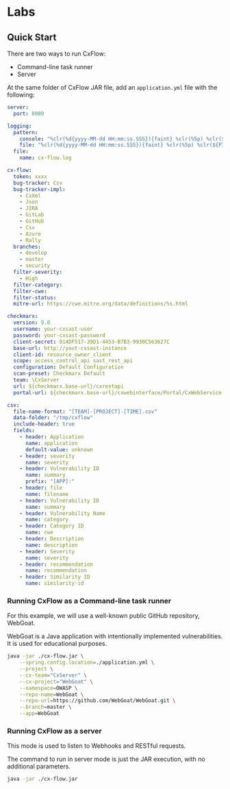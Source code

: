 # Labs

## <a name="quickstart">Quick Start</a>

There are two ways to run CxFlow: 

- Command-line task runner
- Server

At the same folder of CxFlow JAR file, add an `application.yml` file with the following:

```yaml
server:
  port: 8080

logging:
  pattern:
    console: "%clr(%d{yyyy-MM-dd HH:mm:ss.SSS}){faint} %clr(%5p) %clr(${PID:- }){magenta} %clr(---){faint} %clr([%15.15t]){faint} %clr(%-40.40logger{15}){cyan}  [%clr(%X{cx}){blue}] %clr(:){faint} %replace(%m){'([\\|])','\\$1'}%n%wEx"
    file: "%clr(%d{yyyy-MM-dd HH:mm:ss.SSS}){faint} %clr(%5p) %clr(${PID:- }){magenta} %clr(---){faint} %clr([%15.15t]){faint} %clr(%-40.40logger{15}){cyan}  [%clr(%X{cx}){blue}] %clr(:){faint} %replace(%m){'([\\|])','\\$1'}%n%wEx"
  file:
    name: cx-flow.log

cx-flow:
  token: xxxx
  bug-tracker: Csv
  bug-tracker-impl:
    - CxXml
    - Json
    - JIRA
    - GitLab
    - GitHub
    - Csv
    - Azure
    - Rally
  branches:
    - develop
    - master
    - security
  filter-severity:
    - High
  filter-category:
  filter-cwe:
  filter-status:
  mitre-url: https://cwe.mitre.org/data/definitions/%s.html

checkmarx:
  version: 9.0
  username: your-cxsast-user
  password: your-cxsast-password
  client-secret: 014DF517-39D1-4453-B7B3-9930C563627C
  base-url: http://yout-cxsast-instance
  client-id: resource_owner_client
  scope: access_control_api sast_rest_api
  configuration: Default Configuration
  scan-preset: Checkmarx Default
  team: \CxServer
  url: ${checkmarx.base-url}/cxrestapi
  portal-url: ${checkmarx.base-url}/cxwebinterface/Portal/CxWebService.asmx

csv:
  file-name-format: "[TEAM]-[PROJECT]-[TIME].csv"
  data-folder: "/tmp/cxflow"
  include-header: true
  fields:
    - header: Application
      name: application
      default-value: unknown
    - header: severity
      name: severity
    - header: Vulnerability ID
      name: summary
      prefix: "[APP]:"
    - header: file
      name: filename
    - header: Vulnerability ID
      name: summary
    - header: Vulnerability Name
      name: category
    - header: Category ID
      name: cwe
    - header: Description
      name: description
    - header: Severity
      name: severity
    - header: recommendation
      name: recommendation
    - header: Similarity ID
      name: similarity-id
```

### Running CxFlow as a Command-line task runner

For this example, we will use a well-known public GitHub repository, WebGoat. 

WebGoat is a Java application with intentionally implemented vulnerabilities. It is used for educational purposes. 

```bash
java -jar ./cx-flow.jar \
    --spring.config.location=./application.yml \
    --project \
    --cx-team="CxServer" \
    --cx-project="WebGoat" \
    --namespace=OWASP \
    --repo-name=WebGoat \
    --repo-url=https://github.com/WebGoat/WebGoat.git \
    --branch=master \
    --app=WebGoat
```

### Running CxFlow as a server

This mode is used to listen to Webhooks and RESTful requests.

The command to run in server mode is just the JAR execution, with no additional parameters.

```bash
java -jar ./cx-flow.jar
```
